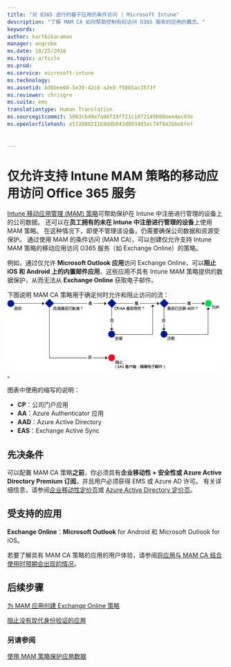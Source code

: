 ```yaml
---
title: "对 0365 进行的基于应用的条件访问 | Microsoft Intune"
description: "了解 MAM CA 如何帮助控制有权访问 O365 服务的应用的概念。"
keywords: 
author: karthikaraman
manager: angrobe
ms.date: 10/25/2016
ms.topic: article
ms.prod: 
ms.service: microsoft-intune
ms.technology: 
ms.assetid: bd6bee60-5e39-42c8-a2e9-f5865ac3573f
ms.reviewer: chrisgre
ms.suite: ems
translationtype: Human Translation
ms.sourcegitcommit: 5083cb49e7a98f19ff21c1972149b00aee4ec93e
ms.openlocfilehash: e57280821168ddb043d093485ec74f042bbebfef


---
```


# 仅允许支持 Intune MAM 策略的移动应用访问 Office 365 服务
[Intune 移动应用管理 (MAM) 策略](protect-apps-and-data-with-microsoft-intune.md)可帮助保护在 Intune 中注册进行管理的设备上的公司数据。 还可以在**员工拥有的未在 Intune 中注册进行管理的设备**上使用 MAM 策略。  在这种情况下，即使不管理该设备，仍需要确保公司数据和资源受保护。 通过使用 MAM 的条件访问 (MAM CA)，可以创建仅允许支持 Intune MAM 策略的移动应用访问 O365 服务（如 Exchange Online）的策略。

例如，通过仅允许 **Microsoft Outlook 应用**访问 Exchange Online，可以**阻止 iOS 和 Android 上的内置邮件应用**，这些应用不具有 Intune MAM 策略提供的数据保护，从而无法从 **Exchange Online** 获取电子邮件。

下图说明 MAM CA 策略用于确定何时允许和阻止访问的流：![显示各种用于确定是允许还是阻止访问的所含条件的图表](../media/mam-ca-decision-flow_simple.png)。

图表中使用的缩写的说明：
* **CP**：公司门户应用
* **AA**：Azure Authenticator 应用
* **AAD**：Azure Active Directory
* **EAS**：Exchange Active Sync

## 先决条件
可以配置 MAM CA 策略**之前**，你必须具有**企业移动性 + 安全性或 Azure Active Directory Premium 订阅**，并且用户必须获得 EMS 或 Azure AD 许可。 有关详细信息，请参阅[企业移动性定价页](https://www.microsoft.com/en-us/cloud-platform/enterprise-mobility-pricing)或 [Azure Active Directory 定价页](https://azure.microsoft.com/en-us/pricing/details/active-directory/)。


## 受支持的应用
**Exchange Online**：**Microsoft Outlook** for Android 和 Microsoft Outlook for iOS。

若要了解具有 MAM CA 策略的应用的用户体验，请参阅[将应用与 MAM CA 结合使用时预期会出现的情况](use-apps-with-mam-ca.md)。


## 后续步骤
[为 MAM 应用创建 Exchange Online 策略](mam-ca-for-exchange-online.md)

[阻止没有现代身份验证的应用](block-apps-with-no-modern-authentication.md)

### 另请参阅

[使用 MAM 策略保护应用数据](protect-app-data-using-mobile-app-management-policies-with-microsoft-intune.md)



<!--HONumber=Oct16_HO4-->



